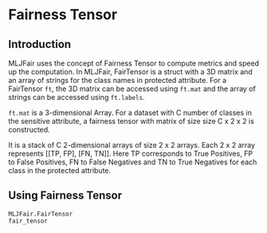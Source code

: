 # Fairness Tensor

## Introduction

MLJFair uses the concept of Fairness Tensor to compute metrics and speed up the computation. In MLJFair, FairTensor is a struct with a 3D matrix and an array of strings for the class names in protected attribute. For a FairTensor `ft`, the 3D matrix can be accessed using `ft.mat` and the array of strings can be accessed using `ft.labels`.

`ft.mat` is a 3-dimensional Array. For a dataset with C number of classes in the sensitive attribute, a fairness tensor with matrix of size size C x 2 x 2 is constructed.

It is a stack of C 2-dimensional arrays of size 2 x 2 arrays. Each 2 x 2 array represents [[TP, FP], [FN, TN]]. Here TP corresponds to True Positives, FP to False Positives, FN to False Negatives and TN to True Negatives for each class in the protected attribute.

## Using Fairness Tensor


```@docs
MLJFair.FairTensor
fair_tensor
```
<!-- Now add example where fairness tensor is constructed along with the output -->
